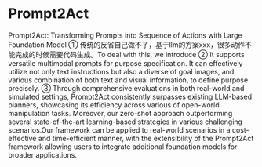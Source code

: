 # Prompt2Act
Prompt2Act: Transforming Prompts into Sequence of Actions with Large Foundation Model
① 传统的反省自己做不了，基于llm的方案xxx，很多动作不能完成的时候需要代码生成。To deal with this, we introduce 
② It supports versatile multimodal prompts for purpose specification. It can effectively utilize not only text instructions but also a diverse of goal images, and various combination of both text and visual information, to define purpose precisely. 
③ Through comprehensive evaluations in both real-world and simulated settings, Prompt2Act consistently surpasses existing LLM-based planners, showcasing its efficiency across various of open-world manipulation tasks. Moreover, our zero-shot approach outperforming several state-of-the-art learning-based strategies in various challenging scenarios.Our framework can be applied to real-world scenarios in a cost-effective and time-efficient manner, with the extensibility of the Prompt2Act framework allowing users to integrate additional foundation models for broader applications.
